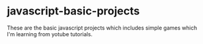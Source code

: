 # javascript-basic-projects
These are the basic javascript projects which includes simple games which I'm learning from yotube tutorials.
